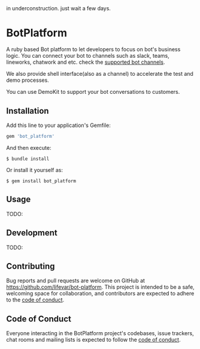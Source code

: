 ##
in underconstruction. just wait a few days.

# BotPlatform

A ruby based Bot platform to let developers to focus on bot's business logic. You can connect your bot to channels such as slack, teams, lineworks, chatwork and etc. check the [supported bot channels](https://github.com/lifevar/bot-platform/docs/channels.md#supported).

We also provide shell interface(also as a channel) to accelerate the test and demo processes.

You can use DemoKit to support your bot conversations to customers.


## Installation

Add this line to your application's Gemfile:

```ruby
gem 'bot_platform'
```

And then execute:

    $ bundle install

Or install it yourself as:

    $ gem install bot_platform

## Usage

TODO: 

## Development

TODO: 

## Contributing

Bug reports and pull requests are welcome on GitHub at https://github.com/lifevar/bot-platform. This project is intended to be a safe, welcoming space for collaboration, and contributors are expected to adhere to the [code of conduct](https://github.com/lifevar/bot-platform/blob/master/CODE_OF_CONDUCT.md).

## Code of Conduct

Everyone interacting in the BotPlatform project's codebases, issue trackers, chat rooms and mailing lists is expected to follow the [code of conduct](https://github.com/lifevar/bot-platform/blob/master/CODE_OF_CONDUCT.md).

